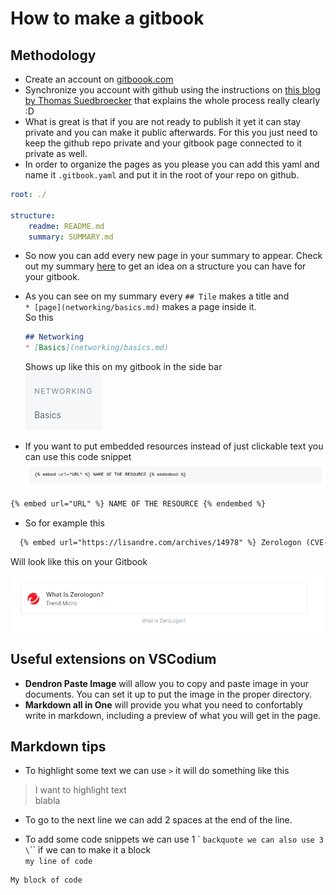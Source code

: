 # How to make a gitbook

## Methodology

- Create an account on [gitboook.com](https://www.gitbook.com/)
- Synchronize you account with github using the instructions on [this blog by Thomas Suedbroecker](https://suedbroecker.net/2020/05/14/get-started-with-gitbook-and-github-a-small-guide/) that explains the whole process really clearly :D
- What is great is that if you are not ready to publish it yet it can stay private and you can make it public afterwards. For this you just need to keep the github repo private and your gitbook page connected to it private as well.
- In order to organize the pages as you please you can add this yaml and name it `.gitbook.yaml` and put it in the root of your repo on github.

```yaml
root: ./

structure:  
    readme: README.md  
    summary: SUMMARY.md
```

- So now you can add every new page in your summary to appear. Check out my summary [here](https://github.com/CSbyGB/pentips/blob/main/SUMMARY.md) to get an idea on a structure you can have for your gitbook.
- As you can see on my summary every `## Tile` makes a title and  
  `* [page](networking/basics.md)` makes a page inside it.  
  So this  
  
  ```md
  ## Networking
  * [Basics](networking/basics.md)
  ```
  
  Shows up like this on my gitbook in the side bar  
  ![example](../.res/2022-10-18-09-06-13.png)
- If you want to put embedded resources instead of just clickable text you can use this code snippet 
![](../.res/2022-10-19-15-02-14.png)
```txt
{% embed url="URL" %} NAME OF THE RESOURCE {% endembed %}
```

- So for example this  

```html
  {% embed url="https://lisandre.com/archives/14978" %} Zerologon (CVE-2020-1472) by Lisandre {% endembed %}
```  

  Will look like this on your Gitbook  

![example](../.res/2022-10-18-15-34-51.png)

## Useful extensions on VSCodium

- **Dendron Paste Image** will allow you to copy and paste image in your documents. You can set it up to put the image in the proper directory.
- **Markdown all in One** will provide you what you need to confortably write in markdown, including a preview of what you will get in the page.

## Markdown tips

- To highlight some text we can use `>` it will do something like this  

> I want to highlight text  
> blabla

- To go to the next line we can add 2 spaces at the end of the line.

- To add some code snippets we can use 1 \` `backquote we can also use 3 \`\`\` if we can to make it a block  
`my line of code`
```
My block of code
```
